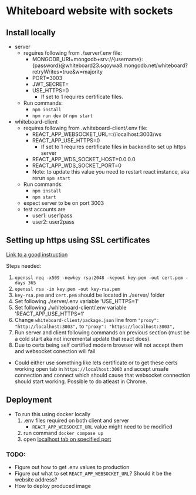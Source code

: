 # Whiteboard website with sockets

## Install locally

* server
  - reguires following from ./server/.env file:
    - MONGODB_URI=mongodb+srv://{username}:{password}@whiteboard23.sqoywa8.mongodb.net/whiteboard?retryWrites=true&w=majority
    - PORT=3003
    - JWT_SECRET=
    - USE_HTTPS=0
      - If set to 1 requires certificate files.
  - Run commands:
    - `npm install`
    - `npm run dev` or `npm start`
* whiteboard-client
  - requires following from .whiteboard-client/.env file:
    - REACT_APP_WEBSOCKET_URL=://localhost:3003/ws
    - REACT_APP_USE_HTTPS=0
      - If set to 1 requires certificate files in backend to set up https server
    - REACT_APP_WDS_SOCKET_HOST=0.0.0.0
    - REACT_APP_WDS_SOCKET_PORT=0
    - Note: to update this value you need to restart react instance, aka rerun `npm start`
  - Run commands:
    - `npm install`
    - `npm start`
  - expect server to be on port 3003
  - test accounts are 
    - user1: user1pass
    - user2: user2pass

## Setting up https using SSL certificates

[Link to a good instruction](https://medium.com/developer-rants/implementing-https-and-wss-support-in-express-with-typescript-of-course-f36006c77bab)

Steps needed:
1. `openssl req -x509 -newkey rsa:2048 -keyout key.pem -out cert.pem -days 365`
2. `openssl rsa -in key.pem -out key-rsa.pem`
3. `key-rsa.pem` and `cert.pem` should be located in ./server/ folder
4. Set following ./server/.env variable 'USE_HTTPS=1'
5. Set following ./whiteboard-client/.env variable 'REACT_APP_USE_HTTPS=1'
6. Change `whiteboard-client/package.json` line from `"proxy": "http://localhost:3003",` to `"proxy": "https://localhost:3003",`
7. Run server and client following commands on previous section (must be a cold start aka not incremental update that react does).
8. Due to certs being self certified modern browser will not accept them and websocket conection will fail
  - Could either use something like lets certificate or to get these certs working open tab in `https://localhost:3003` and accept unsafe connection and connect which should cause that websocket connection should start working. Possible to do atleast in Chrome.

## Deployment

- To run this using docker locally
  1. .env files required on both client and server
     - `REACT_APP_WEBSOCKET_URL` value might need to be modified
  2. run command `docker compose up`
  3. open [localhost tab on specified port](http://localhost:3003)

### TODO:
* Figure out how to get .env values to production
* Figure out what to set `REACT_APP_WEBSOCKET_URL`? Should it be the website address?
* How to deploy produced image